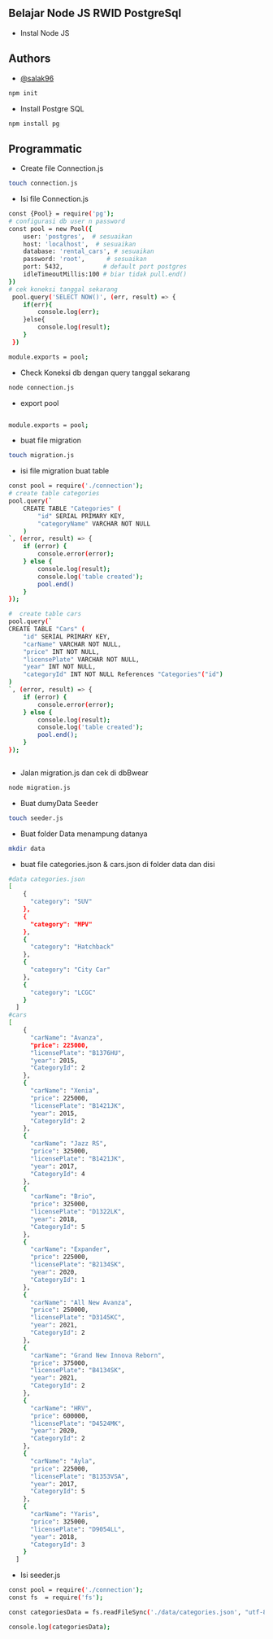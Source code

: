 ## Belajar Node JS RWID PostgreSql

-   Instal Node JS

## Authors

- [@salak96](https://github.com/salak96)

```bash
npm init
```

-   Install Postgre SQL

```bash
npm install pg
```

## Programmatic
- Create file Connection.js

```bash
touch connection.js
```
- Isi file Connection.js

```bash
const {Pool} = require('pg');
# configurasi db user n password
const pool = new Pool({
    user: 'postgres',  # sesuaikan
    host: 'localhost',  # sesuaikan
    database: 'rental_cars', # sesuaikan
    password: 'root',      # sesuaikan
    port: 5432,           # default port postgres
    idleTimeoutMillis:100 # biar tidak pull.end()
})
# cek koneksi tanggal sekarang
 pool.query('SELECT NOW()', (err, result) => {
    if(err){
        console.log(err);
    }else{
        console.log(result);
    }
 })

module.exports = pool;
```

-   Check Koneksi db dengan query tanggal sekarang

```bash
node connection.js
```

-   export pool

```bash

module.exports = pool;
```

-   buat file migration

```bash
touch migration.js
```

-   isi file migration buat table

```bash
const pool = require('./connection');
# create table categories
pool.query(`
    CREATE TABLE "Categories" (
        "id" SERIAL PRIMARY KEY,
        "categoryName" VARCHAR NOT NULL
    )
`, (error, result) => {
    if (error) {
        console.error(error);
    } else {
        console.log(result);
        console.log('table created');
        pool.end()
    }
});

#  create table cars
pool.query(`
CREATE TABLE "Cars" (
    "id" SERIAL PRIMARY KEY,
    "carName" VARCHAR NOT NULL,
    "price" INT NOT NULL,
    "licensePlate" VARCHAR NOT NULL,
    "year" INT NOT NULL,
    "categoryId" INT NOT NULL References "Categories"("id")
)
`, (error, result) => {
    if (error) {
        console.error(error);
    } else {
        console.log(result);
        console.log('table created');
        pool.end();
    }
});



```

-   Jalan migration.js dan cek di dbBwear

```bash
node migration.js

```

-   Buat dumyData Seeder

```bash
touch seeder.js
```

-   Buat folder Data menampung datanya

```bash
mkdir data
```

-   buat file categories.json & cars.json di folder data dan disi

```bash
#data categories.json
[
    {
      "category": "SUV"
    },
    {
      "category": "MPV"
    },
    {
      "category": "Hatchback"
    },
    {
      "category": "City Car"
    },
    {
      "category": "LCGC"
    }
  ]
#cars
[
    {
      "carName": "Avanza",
      "price": 225000,
      "licensePlate": "B1376HU",
      "year": 2015,
      "CategoryId": 2
    },
    {
      "carName": "Xenia",
      "price": 225000,
      "licensePlate": "B1421JK",
      "year": 2015,
      "CategoryId": 2
    },
    {
      "carName": "Jazz RS",
      "price": 325000,
      "licensePlate": "B1421JK",
      "year": 2017,
      "CategoryId": 4
    },
    {
      "carName": "Brio",
      "price": 325000,
      "licensePlate": "D1322LK",
      "year": 2018,
      "CategoryId": 5
    },
    {
      "carName": "Expander",
      "price": 225000,
      "licensePlate": "B2134SK",
      "year": 2020,
      "CategoryId": 1
    },
    {
      "carName": "All New Avanza",
      "price": 250000,
      "licensePlate": "D3145KC",
      "year": 2021,
      "CategoryId": 2
    },
    {
      "carName": "Grand New Innova Reborn",
      "price": 375000,
      "licensePlate": "B4134SK",
      "year": 2021,
      "CategoryId": 2
    },
    {
      "carName": "HRV",
      "price": 600000,
      "licensePlate": "D4524MK",
      "year": 2020,
      "CategoryId": 2
    },
    {
      "carName": "Ayla",
      "price": 225000,
      "licensePlate": "B1353VSA",
      "year": 2017,
      "CategoryId": 5
    },
    {
      "carName": "Yaris",
      "price": 325000,
      "licensePlate": "D9054LL",
      "year": 2018,
      "CategoryId": 3
    }
  ]
```

-   Isi seeder.js

```bash
const pool = require('./connection');
const fs  = require('fs');

const categoriesData = fs.readFileSync('./data/categories.json', "utf-8");

console.log(categoriesData);



```
